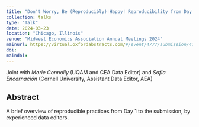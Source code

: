 ```yaml
---
title: "Don't Worry, Be (Reproducibly) Happy! Reproducibility from Day 1 and Day X"
collection: talks
type: "Talk"
date: 2024-03-23
location: "Chicago, Illinois"
venue: "Midwest Economics Association Annual Meetings 2024"
mainurl: https://virtual.oxfordabstracts.com/#/event/4777/submission/415
doi: 
maindoi: 
---
```


Joint with *Marie Connolly* (UQAM and CEA Data Editor) and *Sofia Encarnación* (Cornell University, Assistant Data Editor, AEA)

## Abstract

A brief overview of reproducible practices from Day 1 to the submission, by experienced data editors.
